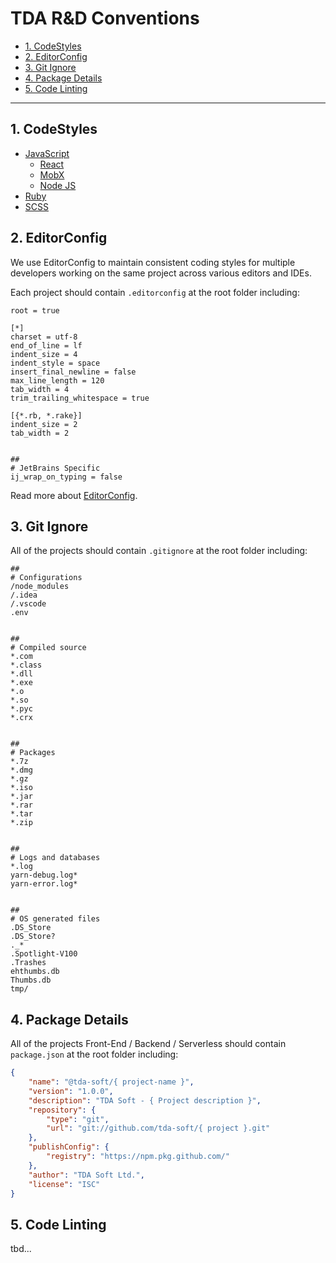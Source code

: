 # TDA R&D Conventions

- [1. CodeStyles](#1-codestyles)
- [2. EditorConfig](#2-editorconfig)
- [3. Git Ignore](#3-git-ignore)
- [4. Package Details](#4-package-details)
- [5. Code Linting](#5-code-linting)

----

## 1. CodeStyles
* [JavaScript](./js/README.md)
  * [React](./js/react/README.md)
  * [MobX](./js/mobx/README.md)
  * [Node JS](./js/node/README.md)
* [Ruby](./ruby/README.md)
* [SCSS](./scss/README.md)

## 2. EditorConfig
We use EditorConfig to maintain consistent coding styles for multiple developers working on the same project across various editors and IDEs.

Each project should contain `.editorconfig` at the root folder including:
```
root = true

[*]
charset = utf-8
end_of_line = lf
indent_size = 4
indent_style = space
insert_final_newline = false
max_line_length = 120
tab_width = 4
trim_trailing_whitespace = true

[{*.rb, *.rake}]
indent_size = 2
tab_width = 2


##
# JetBrains Specific
ij_wrap_on_typing = false
```
Read more about [EditorConfig](https://editorconfig.org/).

## 3. Git Ignore
All of the projects should contain `.gitignore` at the root folder including:

```
##
# Configurations
/node_modules
/.idea
/.vscode
.env


##
# Compiled source
*.com
*.class
*.dll
*.exe
*.o
*.so
*.pyc
*.crx


##
# Packages
*.7z
*.dmg
*.gz
*.iso
*.jar
*.rar
*.tar
*.zip


##
# Logs and databases
*.log
yarn-debug.log*
yarn-error.log*


##
# OS generated files
.DS_Store
.DS_Store?
._*
.Spotlight-V100
.Trashes
ehthumbs.db
Thumbs.db
tmp/
```

## 4. Package Details
All of the projects Front-End / Backend / Serverless should contain `package.json` at the root folder including:

```json
{
    "name": "@tda-soft/{ project-name }",
    "version": "1.0.0",
    "description": "TDA Soft - { Project description }",
    "repository": {
        "type": "git",
        "url": "git://github.com/tda-soft/{ project }.git"
    },
    "publishConfig": {
        "registry": "https://npm.pkg.github.com/"
    },
    "author": "TDA Soft Ltd.",
    "license": "ISC"
}

```

## 5. Code Linting
tbd...